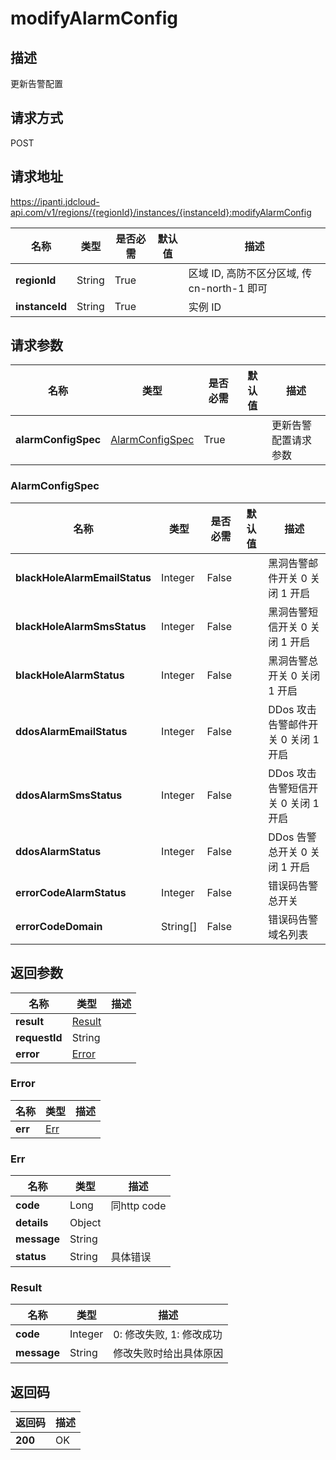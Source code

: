 # modifyAlarmConfig


## 描述
更新告警配置

## 请求方式
POST

## 请求地址
https://ipanti.jdcloud-api.com/v1/regions/{regionId}/instances/{instanceId}:modifyAlarmConfig

|名称|类型|是否必需|默认值|描述|
|---|---|---|---|---|
|**regionId**|String|True| |区域 ID, 高防不区分区域, 传 cn-north-1 即可|
|**instanceId**|String|True| |实例 ID|

## 请求参数
|名称|类型|是否必需|默认值|描述|
|---|---|---|---|---|
|**alarmConfigSpec**|[AlarmConfigSpec](modifyalarmconfig#alarmconfigspec)|True| |更新告警配置请求参数|

### <div id="alarmconfigspec">AlarmConfigSpec</div>
|名称|类型|是否必需|默认值|描述|
|---|---|---|---|---|
|**blackHoleAlarmEmailStatus**|Integer|False| |黑洞告警邮件开关 0 关闭 1 开启|
|**blackHoleAlarmSmsStatus**|Integer|False| |黑洞告警短信开关 0 关闭 1 开启|
|**blackHoleAlarmStatus**|Integer|False| |黑洞告警总开关  0 关闭 1 开启|
|**ddosAlarmEmailStatus**|Integer|False| |DDos 攻击告警邮件开关  0 关闭 1 开启|
|**ddosAlarmSmsStatus**|Integer|False| |DDos 攻击告警短信开关  0 关闭 1 开启|
|**ddosAlarmStatus**|Integer|False| |DDos 告警总开关 0 关闭 1 开启|
|**errorCodeAlarmStatus**|Integer|False| |错误码告警总开关|
|**errorCodeDomain**|String[]|False| |错误码告警域名列表|

## 返回参数
|名称|类型|描述|
|---|---|---|
|**result**|[Result](modifyalarmconfig#result)| |
|**requestId**|String| |
|**error**|[Error](modifyalarmconfig#error)| |

### <div id="error">Error</div>
|名称|类型|描述|
|---|---|---|
|**err**|[Err](modifyalarmconfig#err)| |
### <div id="err">Err</div>
|名称|类型|描述|
|---|---|---|
|**code**|Long|同http code|
|**details**|Object| |
|**message**|String| |
|**status**|String|具体错误|
### <div id="result">Result</div>
|名称|类型|描述|
|---|---|---|
|**code**|Integer|0: 修改失败, 1: 修改成功|
|**message**|String|修改失败时给出具体原因|

## 返回码
|返回码|描述|
|---|---|
|**200**|OK|
